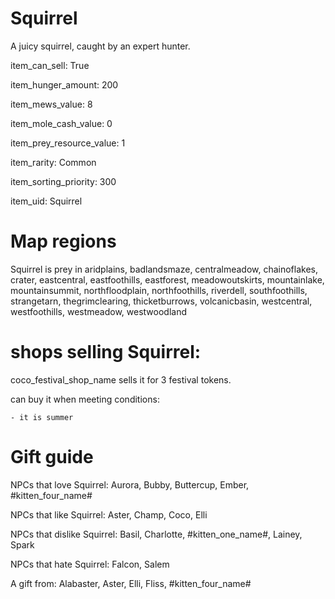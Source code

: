 # Squirrel

A juicy squirrel, caught by an expert hunter.

item_can_sell: True

item_hunger_amount: 200

item_mews_value: 8

item_mole_cash_value: 0

item_prey_resource_value: 1

item_rarity: Common

item_sorting_priority: 300

item_uid: Squirrel

# Map regions

Squirrel is prey in aridplains, badlandsmaze, centralmeadow, chainoflakes, crater, eastcentral, eastfoothills, eastforest, meadowoutskirts, mountainlake, mountainsummit, northfloodplain, northfoothills, riverdell, southfoothills, strangetarn, thegrimclearing, thicketburrows, volcanicbasin, westcentral, westfoothills, westmeadow, westwoodland

# shops selling Squirrel:

coco_festival_shop_name sells it for 3 festival tokens.

  can buy it when meeting conditions: 

    - it is summer

# Gift guide

NPCs that love Squirrel: Aurora, Bubby, Buttercup, Ember, #kitten_four_name#

NPCs that like Squirrel: Aster, Champ, Coco, Elli

NPCs that dislike Squirrel: Basil, Charlotte, #kitten_one_name#, Lainey, Spark

NPCs that hate Squirrel: Falcon, Salem

A gift from: Alabaster, Aster, Elli, Fliss, #kitten_four_name#